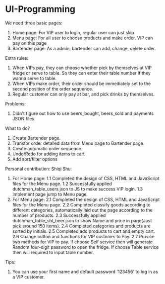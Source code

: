 # UI-Programming
We need three basic pages:
1. Home page: For VIP user to login, regular user can just skip
2. Menu page: For all user to choose products and make order. VIP can pay on this page
3. Bartender page: As a admin, bartender can add, change, delete order.

Extra rules:
1. When VIPs pay, they can choose whether pick by themselves at VIP fridge or serve to table. So they can enter their table number if they wanna serve to table.
2. When VIPs make order, their order should be immediately set to the second position of the order sequence.
3. Regular customer can only pay at bar, and pick drinks by themselves.

Problems:
1. Didn't figure out how to use beers_bought, beers_sold and payments JSON files.

What to do?
1. Create Bartender page.
2. Transfor order detailed data from Menu page to Bartender page.
3. Create automatic order sequence.
4. Undo/Redo for adding items to cart
5. Add sort/filter options

Personal contribution:
Shiqi Shu:
1. For Home page:
    1.1 Completed the design of CSS, HTML and JavaScript files for the Menu page.
    1.2 Successfully applied dutchman_table_users.json to JS to make success VIP login.
    1.3 Implement page jump to Menu page.
2. For Menu page:
    2.1 Completed the design of CSS, HTML and JavaScript files for the Menu page.
    2.2 Completed classify goods according to different categories, automatically laid out the page according to the number of products.
    2.3 Successfully applied dutchman_table_sbl_beer.json to show Name and price in page(Just pick around 150 items).
    2.4 Completed categories and products are sorted by initials.
    2.5 Completed add products to cart and empty cart.
    2.6 Change button and functions for VIP customer to Pay.
    2.7 Provice two methods for VIP to pay. If choose Self service then will generate Random four-digit password to open the fridge. If choose Table service then will required to input table number.

Tips:
1. You can use your first name and default password '123456' to log in as a VIP customer.